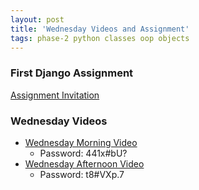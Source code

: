```yaml
---
layout: post
title: 'Wednesday Videos and Assignment'
tags: phase-2 python classes oop objects
---
```


### First Django Assignment
[Assignment Invitation](https://classroom.github.com/classrooms/68233600-momentum-team-3-classroom/assignments/django-uptact)

### Wednesday Videos
- [Wednesday Morning Video](https://us02web.zoom.us/rec/share/x-IyFLWr-zJIUKfTtxnjS60HGtraeaa82nMW__ZYxEroM-cDZmOWzr7qxnXae3JA)
  - Password: 441x#bU?
- [Wednesday Afternoon Video](https://us02web.zoom.us/rec/share/4st0ForQ-UVOYI2U4XPkYYA8GL75T6a8hyNL-fZYnkwA3EIRfOFFWzEnxFyyNjNg)
  - Password: t8#VXp.7

